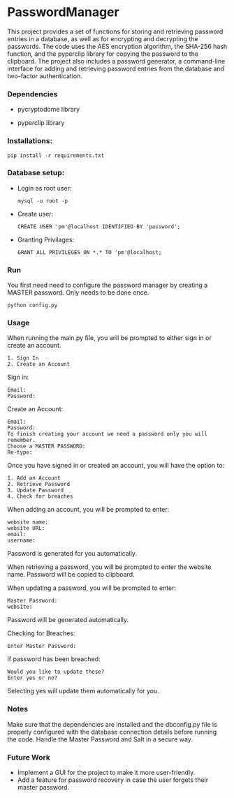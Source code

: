# PasswordManager
This project provides a set of functions for storing and retrieving password entries in a database, as well as for encrypting and decrypting the passwords. The code uses the AES encryption algorithm, the SHA-256 hash function, and the pyperclip library for copying the password to the clipboard. The project also includes a password generator, a command-line interface for adding and retrieving password entries from the database and two-factor authentication.

### Dependencies
* pycryptodome library

* pyperclip library

### Installations:

```pip install -r requirements.txt```


### Database setup:
* Login as root user:

    ```mysql -u root -p```

* Create user:

    ```CREATE USER 'pm'@localhost IDENTIFIED BY 'password';```

* Granting Privilages:

    ```GRANT ALL PRIVILEGES ON *.* TO 'pm'@localhost;```

### Run

You first need need to configure the password manager by creating a MASTER password. Only needs to be done once.

```python config.py```



### Usage

 
When running the main.py file, you will be prompted to either sign in or create an account. 
```
1. Sign In
2. Create an Account
```
Sign in:
```
Email:
Password:
```
Create an Account:
```
Email: 
Password: 
To finish creating your account we need a password only you will remember.
Choose a MASTER PASSWORD: 
Re-type:
```

Once you have signed in or created an account, you will have the option to:

```
1. Add an Account
2. Retrieve Password
3. Update Password
4. Check for breaches
```

When adding an account, you will be prompted to enter:
```
website name:
website URL:
email:
username:
```
Password is generated for you automatically.

When retrieving a password, you will be prompted to enter the website name. 
Password will be copied to clipboard.

When updating a password, you will be prompted to enter:
```
Master Password:
website: 
```
Password will be generated automatically.

Checking for Breaches:
```
Enter Master Password:
```
If password has been breached:
```
Would you like to update these?
Enter yes or no?
```
Selecting yes will update them automatically for you.

  

### Notes
Make sure that the dependencies are installed and the dbconfig.py file is properly configured with the database connection details before running the code.
Handle the Master Password and Salt in a secure way.

### Future Work
* Implement a GUI for the project to make it more user-friendly.
* Add a feature for password recovery in case the user forgets their master password.


